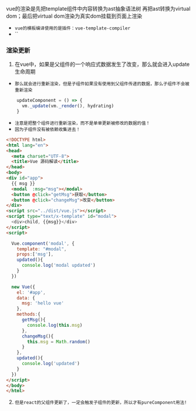 vue的渲染是先把template组件中内容转换为ast抽象语法树
再把ast转换为virtual dom；最后把virtual dom渲染为真实dom挂载到页面上渲染

* `vue的模板编译使用的是插件：vue-template-compiler`
* ``

### 渲染更新
1. 在vue中，如果是父组件的一个响应式数据发生了改变，那么就会进入update生命周期
* `那么就会进行重新渲染，但是子组件如果没有使用到父组件传递的数据，那么子组件不会被重新渲染`
```js
    updateComponent = () => {
      vm._update(vm._render(), hydrating)
    }
```
* `注意是把整个组件进行重新渲染，而不是单单更新被修改的数据的值！`
* `因为子组件没有被依赖收集进去！`
```html
<!DOCTYPE html>
<html lang="en">
<head>
  <meta charset="UTF-8">
  <title>Vue 源码解读</title>
</head>
<body>
<div id="app">
  {{ msg }}
  <modal  :msg="msg"></modal>
  <button @click="getMsg">获取</button>
  <button @click="changeMsg">改变</button>
</div>
<script src="../dist/vue.js"></script>
<script type="text/x-template" id="modal">
  <div>child, {{msg}}</div>
</script>
<script>

  Vue.component('modal', {
    template: "#modal",
    props:['msg'],
    updated(){
      console.log('modal updated')
    }
  })

  new Vue({
    el: '#app',
    data: {
      msg: 'hello vue'
    },
    methods:{
      getMsg(){
        console.log(this.msg)
      },
      changeMsg(){
        this.msg = Math.random()
      }
    },
    updated(){
      console.log('updated')
    }
  })
</script>
</body>
</html>
```
2. `但是react的父组件更新了，一定会触发子组件的更新，所以才有pureComponent用法!`
